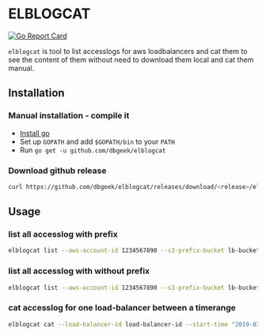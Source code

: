 # ELBLOGCAT

[![Go Report Card](https://goreportcard.com/badge/github.com/dbgeek/elblogcat)](https://goreportcard.com/report/github.com/dbgeek/elblogcat)

`elblogcat` is tool to list accesslogs for aws loadbalancers and cat them to see the content of them without need to download them local and cat them manual.

## Installation

### Manual installation - compile it

- [Install go](https://golang.org/doc/install)
- Set up `GOPATH` and add `$GOPATH/bin` to your `PATH`
- Run `go get -u github.com/dbgeek/elblogcat`

### Download github release 

```sh
curl https://github.com/dbgeek/elblogcat/releases/download/<release>/elblogcat_<release>_<os>_<arch>.tar.gz --out elblogcat_0.0.1-rc2_darwin_amd64.tar.gz
```

## Usage

### list all accesslog with prefix

```sh
elblogcat list --aws-account-id 1234567890 --s3-prefix-bucket lb-bucket --s3-prefix team-xxx
```

### list all accesslog with without prefix

```sh
elblogcat list --aws-account-id 1234567890 --s3-prefix-bucket lb-bucket
```

### cat accesslog for one load-balancer between a timerange

```sh
elblogcat cat --load-balancer-id load-balancer-id --start-time "2019-03-03 11:00:00" --end-time "2019-03-03 12:00:00"
```